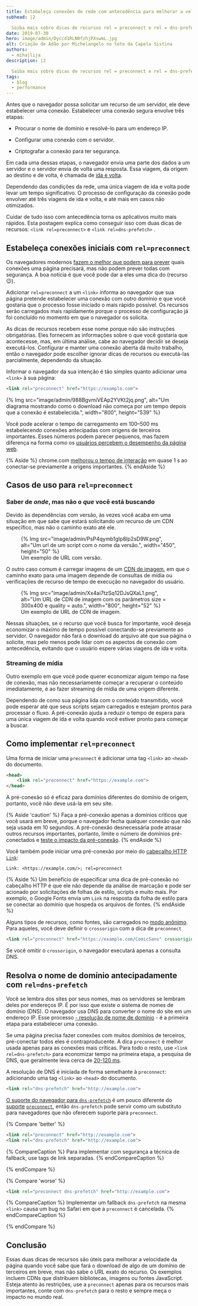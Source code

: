```yaml
---
title: Estabeleça conexões de rede com antecedência para melhorar a velocidade percebida da página
subhead: |2

  Saiba mais sobre dicas de recursos rel = preconnect e rel = dns-prefetch e como usá-los.
date: 2019-07-30
hero: image/admin/Dyccd1RLN0fzhjPXswmL.jpg
alt: Criação de Adão por Michelangelo no teto da Capela Sistina
authors:
  - mihajlija
description: |2

  Saiba mais sobre dicas de recursos rel = preconnect e rel = dns-prefetch e como usá-los.
tags:
  - blog
  - performance
---
```


Antes que o navegador possa solicitar um recurso de um servidor, ele deve estabelecer uma conexão. Estabelecer uma conexão segura envolve três etapas:

- Procurar o nome de domínio e resolvê-lo para um endereço IP.

- Configurar uma conexão com o servidor.

- Criptografar a conexão para ter segurança.

Em cada uma dessas etapas, o navegador envia uma parte dos dados a um servidor e o servidor envia de volta uma resposta. Essa viagem, da origem ao destino e de volta, é chamada de [ida e volta](https://developer.mozilla.org/docs/Glossary/Round_Trip_Time_(RTT)).

Dependendo das condições da rede, uma única viagem de ida e volta pode levar um tempo significativo. O processo de configuração da conexão pode envolver até três viagens de ida e volta, e até mais em casos não otimizados.

Cuidar de tudo isso com antecedência torna os aplicativos muito mais rápidos. Esta postagem explica como conseguir isso com duas dicas de recursos: `<link rel=preconnect>` e `<link rel=dns-prefetch>` .

## Estabeleça conexões iniciais com `rel=preconnect`

Os navegadores modernos [fazem o melhor que podem para prever](https://www.igvita.com/posa/high-performance-networking-in-google-chrome/#tcp-pre-connect) quais conexões uma página precisará, mas não podem prever todas com segurança. A boa notícia é que você pode dar a eles uma dica do (recurso 😉).

Adicionar `rel=preconnect` a um `<link>` informa ao navegador que sua página pretende estabelecer uma conexão com outro domínio e que você gostaria que o processo fosse iniciado o mais rápido possível. Os recursos serão carregados mais rapidamente porque o processo de configuração já foi concluído no momento em que o navegador os solicita.

As dicas de recursos recebem esse nome porque não são instruções obrigatórias. Eles fornecem as informações sobre o que você gostaria que acontecesse, mas, em última análise, cabe ao navegador decidir se deseja executá-los. Configurar e manter uma conexão aberta dá muito trabalho, então o navegador pode escolher ignorar dicas de recursos ou executá-las parcialmente, dependendo da situação.

Informar o navegador da sua intenção é tão simples quanto adicionar uma `<link>` à sua página:

```html
<link rel="preconnect" href="https://example.com">
```

{% Img src="image/admin/988BgvmiVEAp2YVKt2jq.png", alt="Um diagrama mostrando como o download não começa por um tempo depois que a conexão é estabelecida.", width="800", height="539" %}

Você pode acelerar o tempo de carregamento em 100–500 ms estabelecendo conexões antecipadas com origens de terceiros importantes. Esses números podem parecer pequenos, mas fazem diferença na forma como os [usuários percebem o desempenho da página web](https://developers.google.com/web/fundamentals/performance/rail#ux).

{% Aside %} chrome.com [melhorou o tempo de interação](https://twitter.com/addyosmani/status/1090874825286000640) em quase 1 s ao conectar-se previamente a origens importantes. {% endAside %}

## Casos de uso para `rel=preconnect`

### Saber de *onde*, mas não o *que* você está buscando

Devido às dependências com versão, às vezes você acaba em uma situação em que sabe que estará solicitando um recurso de um CDN específico, mas não o caminho exato até ele.

<figure>{% Img src="image/admin/PsP4qymb1gIp8Ip2sD9W.png", alt="Um url de um script com o nome da versão.", width="450", height="50" %} <figcaption>Um exemplo de URL com versão.</figcaption></figure>

O outro caso comum é carregar imagens de um [CDN de imagem](/image-cdns), em que o caminho exato para uma imagem depende de consultas de mídia ou verificações de recurso de tempo de execução no navegador do usuário.

<figure>{% Img src="image/admin/Xx4ai7tzSq12DJsQXaL1.png", alt="Um URL de CDN de imagem com os parâmetros size = 300x400 e quality = auto.", width="800", height="52" %} <figcaption>Um exemplo de URL de CDN de imagem.</figcaption></figure>

Nessas situações, se o recurso que você busca for importante, você deseja economizar o máximo de tempo possível conectando-se previamente ao servidor. O navegador não fará o download do arquivo até que sua página o solicite, mas pelo menos pode lidar com os aspectos de conexão com antecedência, evitando que o usuário espere várias viagens de ida e volta.

### Streaming de mídia

Outro exemplo em que você pode querer economizar algum tempo na fase de conexão, mas não necessariamente começar a recuperar o conteúdo imediatamente, é ao fazer streaming de mídia de uma origem diferente.

Dependendo de como sua página lida com o conteúdo transmitido, você pode esperar até que seus scripts sejam carregados e estejam prontos para processar o fluxo. A pré-conexão ajuda a reduzir o tempo de espera para uma única viagem de ida e volta quando você estiver pronto para começar a buscar.

## Como implementar `rel=preconnect`

Uma forma de iniciar uma `preconnect` é adicionar uma tag `<link>` ao `<head>` do documento.

```html
<head>
    <link rel="preconnect" href="https://example.com">
</head>
```

A pré-conexão só é eficaz para domínios diferentes do domínio de origem, portanto, você não deve usá-la em seu site.

{% Aside 'caution' %} Faça a pré-conexão apenas a domínios críticos que você usará em breve, porque o navegador fecha qualquer conexão que não seja usada em 10 segundos. A pré-conexão desnecessária pode atrasar outros recursos importantes, portanto, limite o número de domínios pré-conectados e [teste o impacto da pré-conexão](https://andydavies.me/blog/2019/08/07/experimenting-with-link-rel-equals-preconnect-using-custom-script-injection-in-webpagetest/). {% endAside %}

Você também pode iniciar uma pré-conexão por meio do [cabeçalho HTTP `Link`](https://developer.mozilla.org/docs/Web/HTTP/Headers/Link):

`Link: <https://example.com/>; rel=preconnect`

{% Aside %} Um benefício de especificar uma dica de pré-conexão no cabeçalho HTTP é que ele não depende da análise de marcação e pode ser acionado por solicitações de folhas de estilo, scripts e muito mais. Por exemplo, o Google Fonts envia um `Link` na resposta da folha de estilo para se conectar ao domínio que hospeda os arquivos de fontes. {% endAside %}

Alguns tipos de recursos, como fontes, são carregados no [modo anônimo](https://www.w3.org/TR/css-fonts-3/#font-fetching-requirements). Para aqueles, você deve definir o `crossorigin` com a dica de `preconnect`

```html
<link rel="preconnect" href="https://example.com/ComicSans" crossorigin>
```

Se você omitir o `crossorigin`, o navegador executará apenas a consulta DNS.

## Resolva o nome de domínio antecipadamente com `rel=dns-prefetch`

Você se lembra dos sites por seus nomes, mas os servidores se lembram deles por endereços IP. É por isso que existe o sistema de nomes de domínio (DNS). O navegador usa DNS para converter o nome do site em um endereço IP. Esse processo [- resolução de nome de domínio](https://hacks.mozilla.org/2018/05/a-cartoon-intro-to-dns-over-https/) - é a primeira etapa para estabelecer uma conexão.

Se uma página precisa fazer conexões com muitos domínios de terceiros, pré-conectar todos eles é contraproducente. A dica `preconnect` é melhor usada apenas para as conexões mais críticas. Para todo o resto, use `<link rel=dns-prefetch>` para economizar tempo na primeira etapa, a pesquisa de DNS, que geralmente leva cerca de [20-120 ms](https://www.keycdn.com/support/reduce-dns-lookups).

A resolução de DNS é iniciada de forma semelhante à `preconnect`: adicionando uma tag `<link>` ao `<head>` do documento.

```html
<link rel="dns-prefetch" href="http://example.com">
```

[O suporte do navegador para `dns-prefetch`](https://caniuse.com/#search=dns-prefetch) é um pouco diferente do [suporte](https://caniuse.com/#search=preconnect) [`preconnect`](https://caniuse.com/#search=preconnect), então `dns-prefetch` pode servir como um substituto para navegadores que não oferecem suporte para `preconnect`.

{% Compare 'better' %}

```html
<link rel="preconnect" href="http://example.com">
<link rel="dns-prefetch" href="http://example.com">
```

{% CompareCaption %} Para implementar com segurança a técnica de fallback, use tags de link separadas. {% endCompareCaption %}

{% endCompare %}

{% Compare 'worse' %}

```html
<link rel="preconnect dns-prefetch" href="http://example.com">
```

{% CompareCaption %} Implementar um fallback `dns-prefetch` na mesma `<link>` causa um bug no Safari em que a `preconnect` é cancelada. {% endCompareCaption %}

{% endCompare %}

## Conclusão

Essas duas dicas de recursos são úteis para melhorar a velocidade da página quando você sabe que fará o download de algo de um domínio de terceiros em breve, mas não sabe o URL exato do recurso. Os exemplos incluem CDNs que distribuem bibliotecas, imagens ou fontes JavaScript. Esteja atento às restrições, use a `preconnect` apenas para os recursos mais importantes, conte com `dns-prefetch` para o resto e sempre meça o impacto no mundo real.
